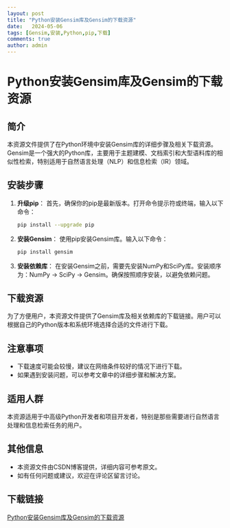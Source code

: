 ```yaml
---
layout: post
title: "Python安装Gensim库及Gensim的下载资源"
date:   2024-05-06
tags: [Gensim,安装,Python,pip,下载]
comments: true
author: admin
---
```

# Python安装Gensim库及Gensim的下载资源

## 简介
本资源文件提供了在Python环境中安装Gensim库的详细步骤及相关下载资源。Gensim是一个强大的Python库，主要用于主题建模、文档索引和大型语料库的相似性检索，特别适用于自然语言处理（NLP）和信息检索（IR）领域。

## 安装步骤
1. **升级pip**：
   首先，确保你的pip是最新版本。打开命令提示符或终端，输入以下命令：
   ```bash
   pip install --upgrade pip
   ```

2. **安装Gensim**：
   使用pip安装Gensim库。输入以下命令：
   ```bash
   pip install gensim
   ```

3. **安装依赖库**：
   在安装Gensim之前，需要先安装NumPy和SciPy库。安装顺序为：NumPy -> SciPy -> Gensim。确保按照顺序安装，以避免依赖问题。

## 下载资源
为了方便用户，本资源文件提供了Gensim库及相关依赖库的下载链接。用户可以根据自己的Python版本和系统环境选择合适的文件进行下载。

## 注意事项
- 下载速度可能会较慢，建议在网络条件较好的情况下进行下载。
- 如果遇到安装问题，可以参考文章中的详细步骤和解决方案。

## 适用人群
本资源适用于中高级Python开发者和项目开发者，特别是那些需要进行自然语言处理和信息检索任务的用户。

## 其他信息
- 本资源文件由CSDN博客提供，详细内容可参考原文。
- 如有任何问题或建议，欢迎在评论区留言讨论。

## 下载链接

[Python安装Gensim库及Gensim的下载资源](https://pan.quark.cn/s/2fa1b14248ac)